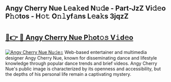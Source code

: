 ## Angy Cherry Nue L𝚎a𝚔ed N𝚞𝚍e - Part-JzZ Vi𝚍𝚎o P𝚑𝚘tos - H𝚘𝚝 O𝚗𝚕yf𝚊ns L𝚎a𝚔s 3jqzZ

# <h2><a href="http://kfba3pw.oniu.top/?m=Angy+Cherry+Nue">🔗👉 🔴 Angy Cherry Nue P𝚑ot𝚘𝚜 V𝚒d𝚎o</a></h2>

[![Angy Cherry Nue Nu𝚍e𝚜](https://i.imgur.com/0qMVB7G.gif)](http://kfba3pw.oniu.top/?m=Angy+Cherry+Nue)
Web-based entertainer and multimedia designer Angy Cherry Nue, known for disseminating dance and lifestyle knowledge through popular dance trends and brief videos. Angy Cherry Nue's public image is characterized by its openness and accessibility, but the depths of his personal life remain a captivating mystery.  
